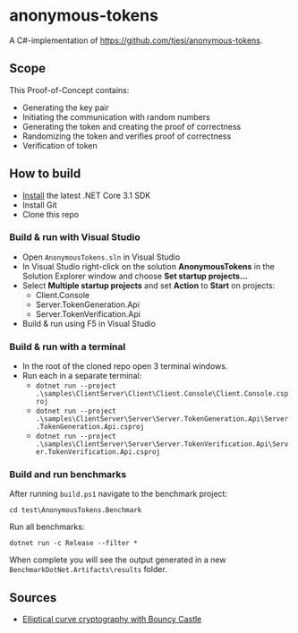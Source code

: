 # anonymous-tokens

A C#-implementation of <https://github.com/tjesi/anonymous-tokens>.

## Scope

This Proof-of-Concept contains:

- Generating the key pair
- Initiating the communication with random numbers
- Generating the token and creating the proof of correctness
- Randomizing the token and verifies proof of correctness
- Verification of token

## How to build

- [Install](https://www.microsoft.com/net/download/core#/current) the latest .NET Core 3.1 SDK
- Install Git
- Clone this repo

### Build & run with Visual Studio

- Open `AnonymousTokens.sln` in Visual Studio
- In Visual Studio right-click on the solution **AnonymousTokens** in the Solution Explorer window and choose **Set startup projects...**
- Select **Multiple startup projects** and set **Action** to **Start** on projects:
  - Client.Console
  - Server.TokenGeneration.Api
  - Server.TokenVerification.Api
- Build & run using F5 in Visual Studio

### Build & run with a terminal

- In the root of the cloned repo open 3 terminal windows.
- Run each in a separate terminal:
  - `dotnet run --project .\samples\ClientServer\Client\Client.Console\Client.Console.csproj`
  - `dotnet run --project .\samples\ClientServer\Server\Server.TokenGeneration.Api\Server.TokenGeneration.Api.csproj`
  - `dotnet run --project .\samples\ClientServer\Server\Server.TokenVerification.Api\Server.TokenVerification.Api.csproj`

### Build and run benchmarks

After running `build.ps1` navigate to the benchmark project:

`cd test\AnonymousTokens.Benchmark`

Run all benchmarks:

`dotnet run -c Release --filter *`

When complete you will see the output generated in a new `BenchmarkDotNet.Artifacts\results` folder.

## Sources

- [Elliptical curve cryptography with Bouncy Castle](https://www.codeproject.com/Tips/1150485/Csharp-Elliptical-Curve-Cryptography-with-Bouncy-C)
